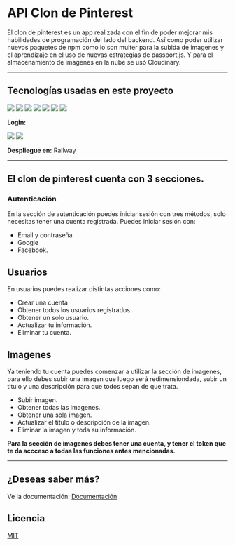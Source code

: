 # API Clon de Pinterest

El clon de pinterest es un app realizada con el fin de poder mejorar mis habilidades de programación del lado del backend. Así como poder utilizar nuevos paquetes de npm como lo son multer para la subida de imagenes y el aprendizaje en el uso de nuevas estrategias de passport.js.
Y para el almacenamiento de imagenes en la nube se usó Cloudinary.

---
## Tecnologías usadas en este proyecto
![](https://img.shields.io/badge/JavaScript-323330?style=for-the-badge&logo=javascript&logoColor=F7DF1E) ![](https://img.shields.io/badge/Node.js-339933?style=for-the-badge&logo=nodedotjs&logoColor=white) ![](https://img.shields.io/badge/Express.js-000000?style=for-the-badge&logo=express&logoColor=white) ![](https://img.shields.io/badge/JWT-000000?style=for-the-badge&logo=JSON%20web%20tokens&logoColor=white) ![](https://img.shields.io/badge/Sequelize-52B0E7?style=for-the-badge&logo=Sequelize&logoColor=white) ![](https://img.shields.io/badge/Docker-2CA5E0?style=for-the-badge&logo=docker&logoColor=white) ![](https://img.shields.io/badge/PostgreSQL-316192?style=for-the-badge&logo=postgresql&logoColor=white) 

**Login:** 

![](https://img.shields.io/badge/Facebook-1877F2?style=for-the-badge&logo=facebook&logoColor=white) ![](https://img.shields.io/badge/Google_Cloud-4285F4?style=for-the-badge&logo=google-cloud&logoColor=white)

**Despliegue en:**
Railway

---

## El clon de pinterest cuenta con 3 secciones.

### Autenticación
En la sección de autenticación puedes iniciar sesión con tres métodos, solo necesitas tener una cuenta registrada.
Puedes iniciar sesión con:
- Email y contraseña
- Google
- Facebook.

## Usuarios
En usuarios puedes realizar distintas acciones como:
- Crear una cuenta
- Obtener todos los usuarios registrados.
- Obtener un solo usuario.
- Actualizar tu información.
- Eliminar tu cuenta.

## Imagenes
Ya teniendo tu cuenta puedes comenzar a utilizar la sección de imagenes, para ello debes subir una imagen que luego será redimensiondada, subir un titulo y una descripción para que todos sepan de que trata.

- Subir imagen.
- Obtener todas las imagenes.
- Obtener una sola imagen.
- Actualizar el titulo o descripción de la imagen.
- Eliminar la imagen y toda su información.

**Para la sección de imagenes debes tener una cuenta, y tener el token que te da accceso a todas las funciones antes mencionadas.**

--- 

## ¿Deseas saber más?
Ve la documentación: 
[Documentación](https://pinterestclon-production.up.railway.app/api/docs "Documentación")



## Licencia
[MIT](https://choosealicense.com/licenses/mit/)
